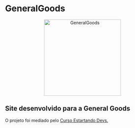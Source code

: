 # GeneralGoods
<p align="center">
  <a href="https://www.generalgoods.com.br/" target="_blank" >
    <img alt="GeneralGoods" src="https://www.generalgoods.com.br/img/logo.png" width="250px" />
  </a>
</p>

 ## Site  desenvolvido para a General Goods 

<p>O projeto foi mediado pelo <a href="https://www.estartandodevs.com.br/" target="_blank"> Curso Estartando Devs. </a> </p>

